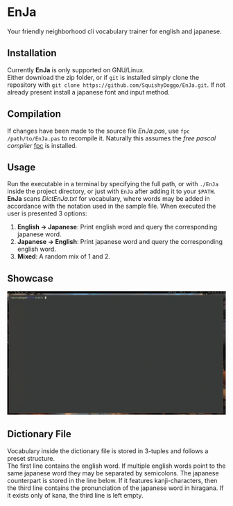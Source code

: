 # EnJa #
Your friendly neighborhood cli vocabulary trainer for english and japanese.

## Installation ##
Currently __EnJa__ is only supported on GNU/Linux.\
Either download the zip folder, or if `git` is installed simply clone the repository with `git clone https://github.com/SquishyDoggo/EnJa.git`. If not already present install a japanese font and input method.

## Compilation ##
If changes have been made to the source file _EnJa.pas_, use `fpc /path/to/EnJa.pas` to recompile it. Naturally this assumes the _free pascal compiler_ [fpc](https://www.freepascal.org) is installed. 

## Usage ##
Run the executable in a terminal by specifying the full path, or with `./EnJa` inside the project directory, or just with `EnJa` after adding it to your `$PATH`.\
__EnJa__ scans _DictEnJa.txt_ for vocabulary, where words may be added in accordance with the notation used in the sample file.
When executed the user is presented 3 options:
1. __English -> Japanese__: Print english word and query the corresponding japanese word.
2. __Japanese -> English__: Print japanese word and query the corresponding english word.
3. __Mixed__: A random mix of 1 and 2.

## Showcase ##
![EnJa](demo/EnJa.gif)

## Dictionary File ##
Vocabulary inside the dictionary file is stored in 3-tuples and follows a preset structure.\
The first line contains the english word. If multiple english words point to the same japanese word they may be separated by semicolons. The japanese counterpart is stored in the line below. If it features kanji-characters, then the third line contains the pronunciation of the japanese word in hiragana. If it exists only of kana, the third line is left empty.


